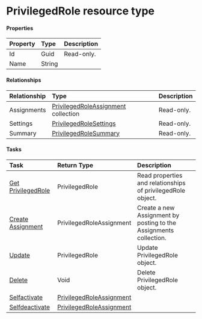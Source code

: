 # PrivilegedRole resource type



#### Properties
| Property	   | Type	|Description|
|:---------------|:--------|:----------|
|Id|Guid| Read-only.|
|Name|String||

#### Relationships
| Relationship | Type	|Description|
|:---------------|:--------|:----------|
|Assignments|[PrivilegedRoleAssignment](privilegedroleassignment.md) collection| Read-only.|
|Settings|[PrivilegedRoleSettings](privilegedrolesettings.md)| Read-only.|
|Summary|[PrivilegedRoleSummary](privilegedrolesummary.md)| Read-only.|

#### Tasks

| Task		   | Return Type	|Description|
|:---------------|:--------|:----------|
|[Get PrivilegedRole](../api/privilegedrole_get.md) | PrivilegedRole |Read properties and relationships of privilegedRole object.|
|[Create Assignment]((../api/privilegedrole_post_assignments.md)) |PrivilegedRoleAssignment| Create a new Assignment by posting to the Assignments collection.|
|[Update](../api/privilegedrole_update.md) | PrivilegedRole	|Update PrivilegedRole object. |
|[Delete](../api/privilegedrole_delete.md) | Void	|Delete PrivilegedRole object. |
|[Selfactivate](../api/privilegedrole_selfactivate.md)|[PrivilegedRoleAssignment](privilegedroleassignment.md)||
|[Selfdeactivate](../api/privilegedrole_selfdeactivate.md)|[PrivilegedRoleAssignment](privilegedroleassignment.md)||
